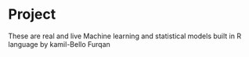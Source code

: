 # Project
These are real and live Machine learning and statistical models built in R language by kamil-Bello Furqan

